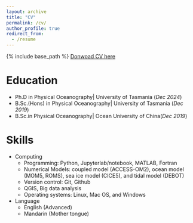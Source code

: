 ```yaml
---
layout: archive
title: "CV"
permalink: /cv/
author_profile: true
redirect_from:
  - /resume
---
```


{% include base_path %}
[Donwoad CV here](https://github.com/jingweiau/jingweiz.github.io/blob/master/files/Jingwei_Zhang_CV.pdf)

Education
======
* Ph.D in Physical Oceanography| University of Tasmania   (_Dec 2024_)
* B.Sc.(Hons) in Physical Oceanography| University of Tasmania   (_Dec 2019_)
* B.Sc.in Physical Oceanography| Ocean University of China(_Dec 2019_)

Skills
======
* Computing
  * Programming: Python, Jupyterlab/notebook, MATLAB, Fortran
  * Numerical Models: coupled model (ACCESS-OM2), ocean model (MOM5, ROMS), sea ice model (CICE5), and tidal model (DEBOT) 
  * Version control: Git, Github
  * QGIS, Big data analysis
  * Operating systems: Linux, Mac OS, and Windows
* Language
  * English (Advanced)
  * Mandarin (Mother tongue)
